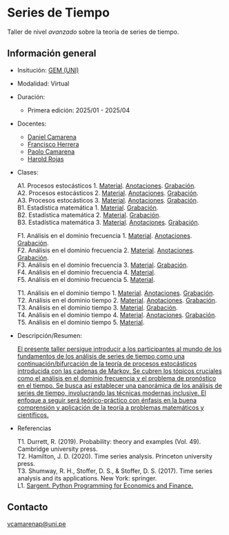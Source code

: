 # Series de Tiempo
Taller de nivel *avanzado* sobre la teoría de series de tiempo.



## Información general

- Insitución: [GEM (UNI)](https://www.facebook.com/GEMFCUNI)

- Modalidad: Virtual

- Duración: 

   - Primera edición: 2025/01 - 2025/04

- Docentes: 

   - [Daniel Camarena](https://github.com/DanielCamarena)
   - [Francisco Herrera]()
   - [Paolo Camarena]()
   - [Harold Rojas]()

- Clases:
   

   A1. Procesos estocásticos 1. [Material](https://drive.google.com/file/d/1mBELWlx_m4ajRfQfb6SCm2d6ytxAW6yC/view?usp=drive_link). [Anotaciones](https://drive.google.com/file/d/1d8IRJ3y0S-wzYba15R6HnmiDSUY2_H7o/view?usp=drive_link). [Grabación]().<br>
   A2. Procesos estocásticos 2. [Material](https://drive.google.com/file/d/1E94-ftrWjHKHCWnTnkkUM24Ck50-S111/view?usp=drive_link). [Anotaciones](https://drive.google.com/file/d/1uLosvHmo7unYaKjeHo1MurC8CLCf-NH0/view?usp=drive_link). [Grabación]().<br>
   A3. Procesos estocásticos 3. [Material](https://drive.google.com/file/d/1T67MzzIuBehqt_2gyOMcqzhyGhDFWOX1/view?usp=drive_link). [Anotaciones](https://drive.google.com/file/d/1S_wYp8Jxi1dYNZ2ZF5qZdswrzyu0u6at/view?usp=drive_link). [Grabación]().<br>
   B1. Estadística matemática 1. [Material](https://drive.google.com/file/d/1HN3yn3Sc_ZMYBQLCE2708WPVG0nS1prm/view?usp=drive_link). [Grabación]().<br>
   B2. Estadística matemática 2. [Material](https://drive.google.com/file/d/1fDIYc4UQO3z8ceqpMiFVExVfUbDl9RZx/view?usp=drive_link). [Grabación]().<br>
   B3. Estadística matemática 3. [Material](https://drive.google.com/file/d/1qSmgLfvTlDNcJ45KrjIZLEjx3CMw7Aql/view?usp=drive_link). [Anotaciones](https://drive.google.com/file/d/1gK9Av_3sXzv_rOkph1Dti8Yqr2GQNETt/view?usp=drive_link). [Grabación]().<br>

   F1. Análisis en el dominio frecuencia 1. [Material](https://drive.google.com/file/d/1zJlbZ4_LKCJ70yAXAUgdbHku23wzVeuu/view?usp=drive_link). [Anotaciones](https://drive.google.com/file/d/1u68RdJ1pocYW_Jz12f6KWn_y3F3_l32m/view?usp=drive_link). [Grabación]().<br>
   F2. Análisis en el dominio frecuencia 2. [Material](https://drive.google.com/file/d/18Sn5BJmqcwKhoI6Ws5Qr27wP5bRhdzeg/view?usp=drive_link). [Anotaciones](https://drive.google.com/file/d/1L5nLhz8Q6PSFqbuvRE1GXyrBmc-F_uMw/view?usp=drive_link). [Grabación]().<br>
   F3. Análisis en el dominio frecuencia 3. [Material](https://drive.google.com/file/d/1UoFrzPSKj-N98Wbh9yJ7Ldmlf65F5X1A/view?usp=drive_link). [Grabación]().<br>
   F4. Análisis en el dominio frecuencia 4. [Material](https://drive.google.com/file/d/10qRE0QOt3Klql7_foM9_2d12elcWCrZ3/view?usp=drive_link).<br>
   F5. Análisis en el dominio frecuencia 5. [Material](https://drive.google.com/file/d/10qRE0QOt3Klql7_foM9_2d12elcWCrZ3/view?usp=drive_link).<br>
   
   T1. Análisis en el dominio tiempo 1. [Material](https://drive.google.com/file/d/1983Fd1UqAF8bHhRj49-W8Ek7p5o0JkDJ/view?usp=drive_link). [Anotaciones](https://drive.google.com/file/d/1hMyus9UctWjyu7Vrc-uNmkUVEKs_cItL/view?usp=drive_link). [Grabación]().<br>
   T2. Análisis en el dominio tiempo 2. [Material](https://drive.google.com/file/d/1Xoewx7ynAzZ8oImw5yXDCk4uPTyoop8g/view?usp=drive_link). [Anotaciones](https://drive.google.com/file/d/191sp3zpSJLmvEbU2Vts4F251GMGvE7JG/view?usp=drive_link). [Grabación](). <br>
   T3. Análisis en el dominio tiempo 3. [Material](https://drive.google.com/file/d/1PIsMeRDSEVrlsdi-TH92M_tEe-TwbeB3/view?usp=drive_link). [Grabación](). <br>
   T4. Análisis en el dominio tiempo 4. [Material](https://drive.google.com/file/d/1auEFUUa6xT9X0drXT8bLHfwxfVk3_MNg/view?usp=drive_link). [Anotaciones](https://drive.google.com/file/d/1haJuEh0tI5LBdrJtM378xK641y9nuoLo/view?usp=drive_link). [Grabación](). <br>
   T5. Análisis en el dominio tiempo 5. [Material](https://drive.google.com/file/d/1UCnxyfAy9Lyzz5VZ05Ww0Gnh4WUCaPBN/view?usp=drive_link).<br>

- Descripción/Resumen: 
   
   [El presente taller persigue introducir a los participantes al mundo de los fundamentos de los análisis de series de tiempo como una continuación/bifurcación de la teoría de procesos estocásticos introducida con las cadenas de Markov. Se cubren los tópicos cruciales como el análisis en el dominio frecuencia y el problema de pronóstico en el tiempo. Se busca así establecer una panorámica de los análisis de series de tiempo, involucrando las técnicas modernas inclusive. El enfoque a seguir será teórico-práctico con énfasis en la buena comprensión y aplicación de la teoría a problemas matemáticos y científicos.]()
   
- Referencias
   
   T1. Durrett, R. (2019). Probability: theory and examples (Vol. 49). Cambridge university press. <br>
   T2. Hamilton, J. D. (2020). Time series analysis. Princeton university press. <br>
   T3. Shumway, R. H., Stoffer, D. S., & Stoffer, D. S. (2017). Time series analysis and its applications. New York: springer. <br>
   L1. [Sargent. Python Programming for Economics and Finance.](https://python-programming.quantecon.org/intro.html) <br>


## Contacto

vcamarenap@uni.pe

